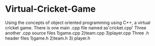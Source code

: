 # Virtual-Cricket-Game
Using the concepts of object oriented programming using C++, a virtual cricket game.
There is one main .cpp file named as'cricket.cpp'
Three another .cpp source files 1)game.cpp 2)team.cpp 3)player.cpp
Three .h header files 1)game.h 2)team.h 3) player.h

